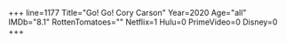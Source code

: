 +++
line=1177
Title="Go! Go! Cory Carson"
Year=2020
Age="all"
IMDb="8.1"
RottenTomatoes=""
Netflix=1
Hulu=0
PrimeVideo=0
Disney=0
+++

